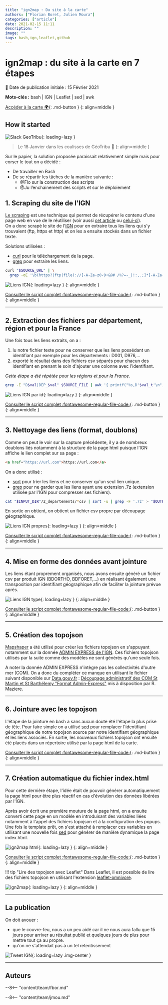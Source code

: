 ```yaml
---
title: "ign2map : Du site à la carte"
authors: ["Florian Boret, Julien Moura"]
categories: ["article"]
date: 2021-02-15 11:11
description: ""
image: ""
tags: bash,ign,leaflet,github
---
```


# ign2map : du site à la carte en 7 étapes

:calendar: Date de publication initiale : 15 Février 2021

**Mots-clés :** bash | IGN | Leaflet | sed | awk

[Accéder à la carte :earth_africa:](https://geotribu.github.io/ign-fr-opendata-download-ui/index.html){: .md-button }
{: align=middle }

## How it started

![Slack GeoTribu](https://cdn.geotribu.fr/img/articles-blog-rdp/articles/ign_opendata_map/ign_opendata_map_idea_slack.png "Slack GeoTribu"){: loading=lazy }
> Le 18 Janvier dans les coulisses de GéoTribu :shushing_face:
{: align=middle }

Sur le papier, la solution proposée paraissait relativement simple mais pour corser le tout on a décidé :

- De travailler en Bash
- De se répartir les tâches de la manière suivante :
    - @Flo sur la construction des scripts
    - @Ju l’enchainement des scripts et sur le déploiement

## 1. Scraping du site de l'IGN

[Le scraping](https://fr.wikipedia.org/wiki/Web_scraping) est une technique qui permet de récupérer le contenu d'une page web en vue de le réutiliser (voir aussi [cet article](/articles/2021/2021-02-09_statistiques_twitter/) ou [celui-ci](/articles/2020/2020-09-08_web-scraping_scrapy_geotribu/)).  
On a donc scrapé le site de l'[IGN](https://geoservices.ign.fr/documentation/diffusion/telechargement-donnees-libres.html) pour en extraire tous les liens qui s'y trouvaient (ftp, https et http) et on les a ensuite stockés dans un fichier texte.

Solutions utilisées :

- [curl](https://fr.wikipedia.org/wiki/CURL) pour le téléchargement de la page.
- [grep](https://fr.wikipedia.org/wiki/Grep) pour extraire les liens.

```bash
curl "$SOURCE_URL" | \
  grep -oE '\b(https?|ftp|file)://[-A-Za-z0-9+&@# /%?=~_|!:,.;]*[-A-Za-z0-9+&@# /%=~_|]' > "$OUTPUT_FILE"
```

![Liens IGN](https://cdn.geotribu.fr/img/articles-blog-rdp/articles/ign_opendata_map/ign_opendata_map_liens_ign.png "Liens IGN"){: loading=lazy }
{: align=middle }

[Consulter le script complet :fontawesome-regular-file-code:](https://github.com/geotribu/ign-fr-opendata-download-ui/blob/main/scripts/1_scraper.sh){: .md-button }
{: align=middle }

----

## 2. Extraction des fichiers par département, région et pour la France

Une fois tous les liens extraits, on a :

1. lu notre fichier texte pour ne conserver que les liens possédant un identifiant par exemple pour les départements : D001, D976,...
2. exporté le résultat dans des fichiers csv séparés pour chacun des identifiant en prenant le soin d'ajouter une colonne avec l'identifiant.

*Cette étape a été répétée pour les régions et pour la France.*

```bash
grep -E "D$val|DEP_$val" $SOURCE_FILE | awk '{ printf("%s,D'$val_t'\n", $0); }' > "$OUTPUT_DIR/D$val_t.csv"
```

![Liens IGN par id](https://cdn.geotribu.fr/img/articles-blog-rdp/articles/ign_opendata_map/ign_opendata_map_liens_ign_id.png "Liens IGN par id"){: loading=lazy }
{: align=middle }

[Consulter le script complet :fontawesome-regular-file-code:](https://github.com/geotribu/ign-fr-opendata-download-ui/blob/main/scripts/2_departements.sh){: .md-button }
{: align=middle }

----

## 3. Nettoyage des liens (format, doublons)

Comme on peut le voir sur la capture précédente, il y a de nombreux doublons liés notamment à la structure de la page html puisque l'IGN affiche le lien complet sur sa page :

```html
<a href="https://url.com">https://url.com</a>
```

On a donc utilisé :

- [sort](https://fr.wikipedia.org/wiki/Sort_(Unix)) pour trier les liens et ne conserver qu'un seul lien unique.
- [grep](https://fr.wikipedia.org/wiki/Grep) pour ne garder que les liens ayant une extension .7z (extension utilisée par l'IGN pour compresser ses fichiers).

```bash
cat "$INPUT_DIR"/2_departements/*csv | sort -u | grep -F '.7z' > "$OUTPUT_DIR/3_liens_par_dep_clean_ext.csv"
```

En sortie on obtient, on obtient un fichier csv propre par découpage géographique.

![Liens IGN propres](https://cdn.geotribu.fr/img/articles-blog-rdp/articles/ign_opendata_map/ign_opendata_map_liens_propres.png "Liens IGN propres"){: loading=lazy }
{: align=middle }

[Consulter le script complet :fontawesome-regular-file-code:](https://github.com/geotribu/ign-fr-opendata-download-ui/blob/main/scripts/3_filtered_csv.sh){: .md-button }
{: align=middle }

----

## 4. Mise en forme des données avant jointure

Les liens étant proprement organisés, nous avons ensuite généré un fichier csv par produit IGN (BDORTHO, BDFORET,...) en réalisant également une transposition par identifiant géographique afin de faciliter la jointure prévue après.

![Liens IGN type](https://cdn.geotribu.fr/img/articles-blog-rdp/articles/ign_opendata_map/ign_opendata_map_liens_transposition.png "Liens IGN type"){: loading=lazy }
{: align=middle }

[Consulter le script complet :fontawesome-regular-file-code:](https://github.com/geotribu/ign-fr-opendata-download-ui/blob/main/scripts/4_csv_type.sh){: .md-button }
{: align=middle }

----

## 5. Création des topojson

[Mapshaper](https://mapshaper.org) a été utilisé pour créer les fichiers topojson en s'appuyant notamment sur la donnée [ADMIN EXPRESS de l'IGN](https://geoservices.ign.fr/documentation/diffusion/telechargement-donnees-libres.html#admin-express). Ces fichiers topojson utilisés par la suite comme des modèles ne sont générés qu'une seule fois.

A noter la donnée ADMIN EXPRESS n'intègre pas les collectivités d'outre mer (COM). On a donc du compléter ce manque en utilisant le fichier suivant disponible sur [Data.gouv.fr](https://www.data.gouv.fr/) : [Découpage administratif des COM St Martin et St Barthélemy "Format Admin-Express"](https://www.data.gouv.fr/fr/datasets/decoupage-administratif-des-com-st-martin-et-st-barthelemy-format-admin-express/) mis à disposition par R. Maziere.

----

## 6. Jointure avec les topojson

L'étape de la jointure en bash a sans aucun doute été l'étape la plus prise de tête. Pour faire simple on a utilisé [sed](https://fr.wikipedia.org/wiki/Stream_Editor) pour remplacer l'identifiant géographique de notre topojson source par notre identifiant géographique et les liens associés. En sortie, les nouveaux fichiers topojson ont ensuite été placés dans un répertoire utilisé par la page html de la carte.

[Consulter le script complet :fontawesome-regular-file-code:](https://github.com/geotribu/ign-fr-opendata-download-ui/blob/main/scripts/5_join_csv_topojson.sh){: .md-button }
{: align=middle }

----

## 7. Création automatique du fichier index.html

Pour cette dernière étape, l'idée était de pouvoir générer automatiquement la page html pour être plus réactif en cas d'évolution des données libérées par l'IGN.

Après avoir écrit une première mouture de la page html, on a ensuite converti cette page en un modèle en introduisant des variables liées notamment à l'appel des fichiers topojson et à la configuration des popups. Une fois le template prêt, on s'est attaché à remplacer ces variables en utilisant une nouvelle fois [sed](https://fr.wikipedia.org/wiki/Stream_Editor) pour générer de manière dynamique la page index.html.

![ign2map html](https://cdn.geotribu.fr/img/articles-blog-rdp/articles/ign_opendata_map/ign_opendata_map_html.png "ign2map html"){: loading=lazy }
{: align=middle }

[Consulter le script complet :fontawesome-regular-file-code:](https://github.com/geotribu/ign-fr-opendata-download-ui/blob/main/scripts/6_create_html.sh){: .md-button }
{: align=middle }

!!! tip "Lire des topojson avec Leaflet"
    Dans Leaflet, il est possible de lire des fichiers topojson en utilisant l'extension [leaflet-omnivore](https://github.com/mapbox/leaflet-omnivore).

![ign2map](https://cdn.geotribu.fr/img/articles-blog-rdp/articles/ign_opendata_map/ign_opendata_map_html_rendu.png "ign2map"){: loading=lazy }
{: align=middle }

----

## La publication

On doit avouer :

- que le couvre-feu, nous a un peu aidé car il ne nous aura fallu que 15 jours pour arriver au résultat publié et quelques jours de plus pour mettre tout ça au propre.
- qu'on ne s'attendait pas à un tel retentissement

![Tweet IGN](https://cdn.geotribu.fr/img/articles-blog-rdp/articles/ign_opendata_map/ign_opendata_map_tweet_ign.png "Tweet IGN"){: loading=lazy .img-center }

----

## Auteurs

--8<-- "content/team/fbor.md"

--8<-- "content/team/jmou.md"

<!-- Hyperlinks reference -->
[GitHub Actions]: https://github.com/features/actions
[GitHub Pages]: https://guides.github.com/features/pages/
[YAML]: https://fr.wikipedia.org/wiki/YAML
